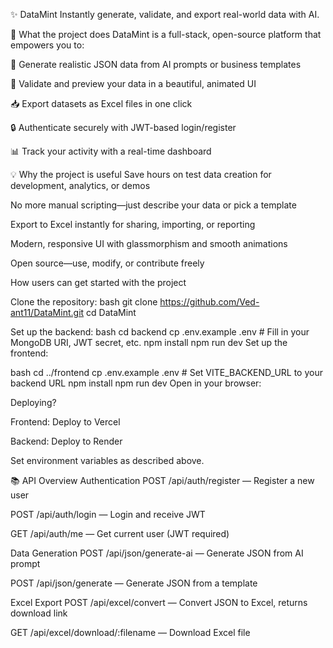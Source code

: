 ✨ DataMint
Instantly generate, validate, and export real-world data with AI.

🚦 What the project does
DataMint is a full-stack, open-source platform that empowers you to:

🧠 Generate realistic JSON data from AI prompts or business templates

📑 Validate and preview your data in a beautiful, animated UI

📥 Export datasets as Excel files in one click

🔒 Authenticate securely with JWT-based login/register

📊 Track your activity with a real-time dashboard


💡 Why the project is useful
Save hours on test data creation for development, analytics, or demos

No more manual scripting—just describe your data or pick a template

Export to Excel instantly for sharing, importing, or reporting

Modern, responsive UI with glassmorphism and smooth animations

Open source—use, modify, or contribute freely


How users can get started with the project

Clone the repository:
bash
git clone https://github.com/Ved-ant11/DataMint.git
cd DataMint

Set up the backend:
bash
cd backend
cp .env.example .env    # Fill in your MongoDB URI, JWT secret, etc.
npm install
npm run dev
Set up the frontend:

bash
cd ../frontend
cp .env.example .env    # Set VITE_BACKEND_URL to your backend URL
npm install
npm run dev
Open in your browser:

Deploying?

Frontend: Deploy to Vercel

Backend: Deploy to Render

Set environment variables as described above.

📚 API Overview
Authentication
POST /api/auth/register — Register a new user

POST /api/auth/login — Login and receive JWT

GET /api/auth/me — Get current user (JWT required)

Data Generation
POST /api/json/generate-ai — Generate JSON from AI prompt

POST /api/json/generate — Generate JSON from a template

Excel Export
POST /api/excel/convert — Convert JSON to Excel, returns download link

GET /api/excel/download/:filename — Download Excel file
